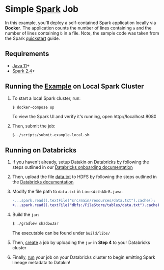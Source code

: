 # Simple [Spark](https://spark.apache.org) Job

In this example, you'll deploy a self-contained Spark application locally via **Docker**. The application counts the number of lines containing `a` and the number of lines containing `b` in a file. Note, the sample code was taken from the Spark [quickstart](https://spark.apache.org/docs/3.0.0-preview/quick-start.html) guide. 

## Requirements

* [Java 11](https://openjdk.java.net/install)+
* [Spark 2.4](https://formulae.brew.sh/formula/apache-spark)+

## Running the [Example](https://github.com/DatakinHQ/datakin/tree/main/spark/src/main/java/example/LinesWithAOrB.java) on Local Spark Cluster

1. To start a local Spark cluster, run:

   ```bash
   $ docker-compose up
   ```
   
   To view the Spark UI and verify it's running, open http://localhost:8080
   
2. Then, submit the job:
   
   ```
   $ ./scripts/submit-example-local.sh
   ```
   
## Running on Databricks

1. If you haven't already, setup Datakin on Databricks by following the steps outlined in our [Databricks onboarding documentation](https://demo.datakin.com/onboarding)
2. Then, upload the file [data.txt](https://github.com/DatakinHQ/datakin/tree/main/spark/data.txt) to HDFS by following the steps outlined in the [Databricks documentation](https://docs.databricks.com/data/data.html#import-data-1)
3. Modify the file path to `data.txt` in `LinesWithAOrB.java`:

   ```diff
   -...spark.read().textFile("src/main/resources/data.txt").cache();
   +...spark.read().textFile("dbfs:/FileStore/tables/data.txt").cache();
   ```
   
4. Build the `jar`:

   ```bash
   $ ./gradlew shadowJar
   ```
   
   The executable can be found under `build/libs/`

5. Then, [create](https://docs.databricks.com/jobs.html#create-a-job) a job by uploading the `jar` in **Step 4** to your Databricks cluster
6. Finally, [run](https://docs.databricks.com/jobs.html#run-a-job) your job on your Databricks cluster to begin emitting Spark lineage metadata to Datakin!
